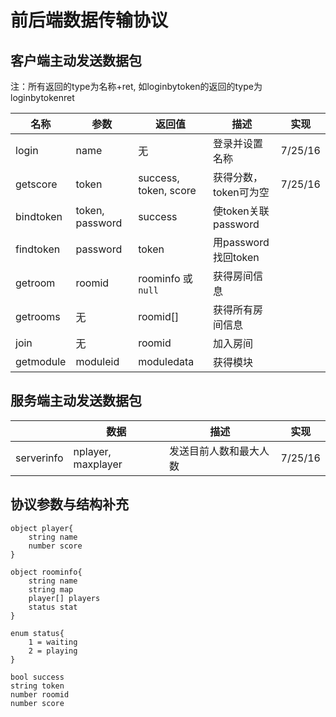 # 前后端数据传输协议

## 客户端主动发送数据包
注：所有返回的type为名称+ret, 如loginbytoken的返回的type为loginbytokenret

| 名称        | 参数              | 返回值                   | 描述               | 实现      |
| --------- | --------------- | --------------------- | ---------------- | ------- |
| login     | name            | 无                     | 登录并设置名称          | 7/25/16 |
| getscore  | token           | success, token, score | 获得分数，token可为空    | 7/25/16 |
| bindtoken | token, password | success               | 使token关联password |         |
| findtoken | password        | token                 | 用password找回token |         |
| getroom   | roomid          | roominfo 或 `null`     | 获得房间信息           |         |
| getrooms  | 无               | roomid[]              | 获得所有房间信息         |         |
| join      | 无               | roomid                | 加入房间             |         |
| getmodule | moduleid        | moduledata            | 获得模块             |         |
## 服务端主动发送数据包
|            | 数据                 | 描述          | 实现      |
| ---------- | ------------------ | ----------- | ------- |
| serverinfo | nplayer, maxplayer | 发送目前人数和最大人数 | 7/25/16 |

## 协议参数与结构补充

```
object player{
    string name
    number score
}

object roominfo{
    string name
    string map
    player[] players
    status stat
}

enum status{
    1 = waiting
    2 = playing
}

bool success
string token
number roomid
number score
```